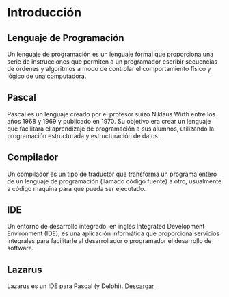# Introducción 
## Lenguaje de Programación
Un lenguaje de programación es un lenguaje formal que proporciona una serie de instrucciones que permiten a un programador escribir secuencias de órdenes y algoritmos a modo de controlar el comportamiento físico y lógico de una computadora.

## Pascal
Pascal es un lenguaje creado por el profesor suizo Niklaus Wirth entre los años 1968 y 1969 y publicado en 1970. Su objetivo era crear un lenguaje que facilitara el aprendizaje de programación a sus alumnos, utilizando la programación estructurada y estructuración de datos.

## Compilador
Un compilador es un tipo de traductor que transforma un programa entero de un lenguaje de programación (llamado código fuente) a otro, usualmente a código maquina para que pueda ser ejecutado.

## IDE
Un entorno de desarrollo integrado, en inglés Integrated Development Environment (IDE), es una aplicación informática que proporciona servicios integrales para facilitarle al desarrollador o programador el desarrollo de software.

## Lazarus
Lazarus es un IDE para Pascal (y Delphi). 
[Descargar](https://www.lazarus-ide.org/index.php?page=downloads)